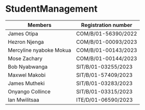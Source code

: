 ﻿# StudentManagement


| Members       | Registration number |
| ------------- | -------------       |
| James Otipa   | COM/B/01-56390/2022 |
| Hezron Njenga | COM/B/01-00093/2023 |
| Mercyline nyaboke Mokua | COM/B/01-00143/2023 |
| Mose Zachary  | COM/B/01-00144/2023 |
| Bob Nyabwanga | SIT/B/01-03255/2023 |
| Maxwel Makobi | SIT/B/01-57409/2023 |
| James Mutheki   | SIT/B/01-03283/2023 |
| Onyango Collince | SIT/B/01-03315/2023 |
| Ian Mwilitsaa | ITE/D/01-06590/2023 |
